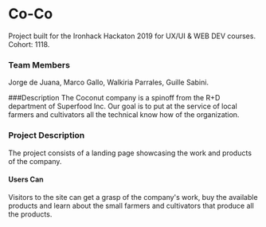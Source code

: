 # Co-Co
Project built for the Ironhack Hackaton 2019 for UX/UI & WEB DEV courses. Cohort: 1118.

### Team Members
Jorge de Juana, Marco Gallo, Walkiria Parrales, Guille Sabini.

###Description
The Coconut company is a spinoff from the R+D department of Superfood Inc. Our goal is to put at the service of local farmers and cultivators all the technical know how of the organization.

### Project Description
The project consists of a landing page showcasing the work and products of the company.

#### Users Can
Visitors to the site can get a grasp of the company's work, buy the available products and learn about the small farmers and cultivators that produce all the products.
